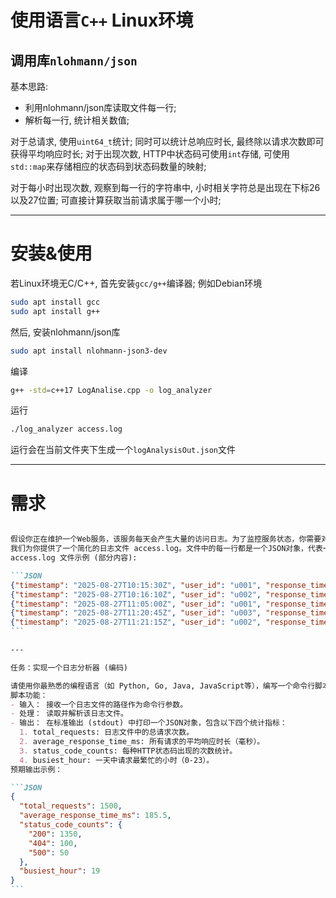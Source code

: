 


# 使用语言`C++` Linux环境
## 调用库`nlohmann/json` 

基本思路:
- 利用nlohmann/json库读取文件每一行;
- 解析每一行, 统计相关数值;

对于总请求, 使用`uint64_t`统计; 同时可以统计总响应时长, 最终除以请求次数即可获得平均响应时长;
对于出现次数, HTTP中状态码可使用`int`存储, 可使用`std::map`来存储相应的状态码到状态码数量的映射;

对于每小时出现次数, 观察到每一行的字符串中, 小时相关字符总是出现在下标26以及27位置; 可直接计算获取当前请求属于哪一个小时;

---

# 安装&使用

若Linux环境无C/C++, 首先安装`gcc/g++`编译器; 例如Debian环境
```bash
sudo apt install gcc
sudo apt install g++
```

然后, 安装nlohmann/json库
```bash
sudo apt install nlohmann-json3-dev
```


编译
```bash
g++ -std=c++17 LogAnalise.cpp -o log_analyzer
```


运行
```bash
./log_analyzer access.log
```

运行会在当前文件夹下生成一个`logAnalysisOut.json`文件


---

# 需求

````markdown

假设你正在维护一个Web服务，该服务每天会产生大量的访问日志。为了监控服务状态，你需要对这些日志进行分析。
我们为你提供了一个简化的日志文件 access.log。文件中的每一行都是一个JSON对象，代表一次API请求事件。
access.log 文件示例 (部分内容):

```JSON
{"timestamp": "2025-08-27T10:15:30Z", "user_id": "u001", "response_time_ms": 120, "http_status": 200}
{"timestamp": "2025-08-27T10:16:10Z", "user_id": "u002", "response_time_ms": 250, "http_status": 404}
{"timestamp": "2025-08-27T11:05:00Z", "user_id": "u001", "response_time_ms": 150, "http_status": 200}
{"timestamp": "2025-08-27T11:20:45Z", "user_id": "u003", "response_time_ms": 300, "http_status": 500}
{"timestamp": "2025-08-27T11:21:15Z", "user_id": "u002", "response_time_ms": 180, "http_status": 200}
```

---

任务：实现一个日志分析器 (编码)

请使用你最熟悉的编程语言（如 Python, Go, Java, JavaScript等），编写一个命令行脚本。
脚本功能：
- 输入： 接收一个日志文件的路径作为命令行参数。
- 处理： 读取并解析该日志文件。
- 输出： 在标准输出 (stdout) 中打印一个JSON对象，包含以下四个统计指标：
  1. total_requests: 日志文件中的总请求次数。
  2. average_response_time_ms: 所有请求的平均响应时长（毫秒）。
  3. status_code_counts: 每种HTTP状态码出现的次数统计。
  4. busiest_hour: 一天中请求最繁忙的小时（0-23）。
预期输出示例：

```JSON
{
  "total_requests": 1500,
  "average_response_time_ms": 185.5,
  "status_code_counts": {
    "200": 1350,
    "404": 100,
    "500": 50
  },
  "busiest_hour": 19
}
```

````
